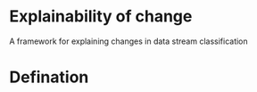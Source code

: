 # Explainability of change
A framework for explaining changes in data stream classification

# Defination

